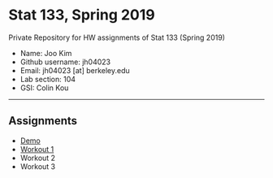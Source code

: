 # Stat 133, Spring 2019

Private Repository for HW assignments of Stat 133 (Spring 2019)

- Name: Joo Kim 
- Github username: jh04023
- Email: jh04023 [at] berkeley.edu
- Lab section: 104
- GSI: Colin Kou

-----

## Assignments

- [Demo](demo)
- [Workout 1](workout1)
- Workout 2
- Workout 3


